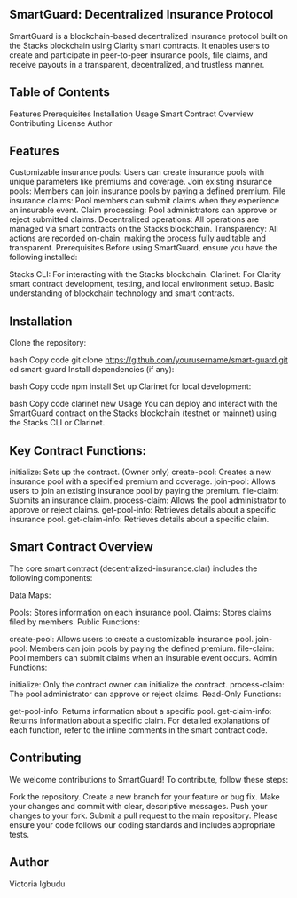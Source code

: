 ## SmartGuard: Decentralized Insurance Protocol
SmartGuard is a blockchain-based decentralized insurance protocol built on the Stacks blockchain using Clarity smart contracts. It enables users to create and participate in peer-to-peer insurance pools, file claims, and receive payouts in a transparent, decentralized, and trustless manner.

## Table of Contents
Features
Prerequisites
Installation
Usage
Smart Contract Overview
Contributing
License
Author

## Features
Customizable insurance pools: Users can create insurance pools with unique parameters like premiums and coverage.
Join existing insurance pools: Members can join insurance pools by paying a defined premium.
File insurance claims: Pool members can submit claims when they experience an insurable event.
Claim processing: Pool administrators can approve or reject submitted claims.
Decentralized operations: All operations are managed via smart contracts on the Stacks blockchain.
Transparency: All actions are recorded on-chain, making the process fully auditable and transparent.
Prerequisites
Before using SmartGuard, ensure you have the following installed:

Stacks CLI: For interacting with the Stacks blockchain.
Clarinet: For Clarity smart contract development, testing, and local environment setup.
Basic understanding of blockchain technology and smart contracts.
## Installation
Clone the repository:

bash
Copy code
git clone https://github.com/yourusername/smart-guard.git
cd smart-guard
Install dependencies (if any):

bash
Copy code
npm install
Set up Clarinet for local development:

bash
Copy code
clarinet new
Usage
You can deploy and interact with the SmartGuard contract on the Stacks blockchain (testnet or mainnet) using the Stacks CLI or Clarinet.

## Key Contract Functions:
initialize: Sets up the contract. (Owner only)
create-pool: Creates a new insurance pool with a specified premium and coverage.
join-pool: Allows users to join an existing insurance pool by paying the premium.
file-claim: Submits an insurance claim.
process-claim: Allows the pool administrator to approve or reject claims.
get-pool-info: Retrieves details about a specific insurance pool.
get-claim-info: Retrieves details about a specific claim.
## Smart Contract Overview
The core smart contract (decentralized-insurance.clar) includes the following components:

Data Maps:

Pools: Stores information on each insurance pool.
Claims: Stores claims filed by members.
Public Functions:

create-pool: Allows users to create a customizable insurance pool.
join-pool: Members can join pools by paying the defined premium.
file-claim: Pool members can submit claims when an insurable event occurs.
Admin Functions:

initialize: Only the contract owner can initialize the contract.
process-claim: The pool administrator can approve or reject claims.
Read-Only Functions:

get-pool-info: Returns information about a specific pool.
get-claim-info: Returns information about a specific claim.
For detailed explanations of each function, refer to the inline comments in the smart contract code.

## Contributing
We welcome contributions to SmartGuard! To contribute, follow these steps:

Fork the repository.
Create a new branch for your feature or bug fix.
Make your changes and commit with clear, descriptive messages.
Push your changes to your fork.
Submit a pull request to the main repository.
Please ensure your code follows our coding standards and includes appropriate tests.

## Author
Victoria Igbudu

